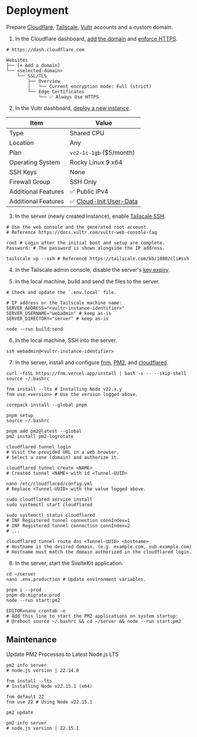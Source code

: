 # Deployment

Prepare [Cloudflare], [Tailscale], [Vultr] accounts and a custom domain.

[Cloudflare]: https://www.cloudflare.com/
[Tailscale]: https://tailscale.com/
[Vultr]: https://www.vultr.com/

1. In the Cloudflare dashboard, [add the domain] and [enforce HTTPS].

[add the domain]: https://developers.cloudflare.com/fundamentals/setup/manage-domains/add-site/
[enforce HTTPS]: https://developers.cloudflare.com/ssl/edge-certificates/additional-options/always-use-https/

```
# https://dash.cloudflare.com

Websites
├── [+ Add a domain]
└── <selected-domain>
    └── SSL/TLS
        ├── Overview
        │   └── Current encryption mode: Full (strict)
        └── Edge Certificates
            └── ✅ Always Use HTTPS
```

2. In the Vultr dashboard, [deploy a new instance].

[deploy a new instance]: https://my.vultr.com/deploy/

| Item                | Value                     |
| ------------------- | ------------------------- |
| Type                | Shared CPU                |
| Location            | Any                       |
| Plan                | `vc2-1c-1gb` ($5/month)   |
| Operating System    | Rocky Linux 9 x64         |
| SSH Keys            | None                      |
| Firewall Group      | SSH Only                  |
| Additional Features | ✅ Public IPv4            |
| Additional Features | ✅ [Cloud-Init User-Data] |

[Cloud-Init User-Data]: ./cloud-init.yml

3. In the server (newly created instance), enable [Tailscale SSH].

[Tailscale SSH]: https://tailscale.com/kb/1193/tailscale-ssh

```shell
# Use the web console and the generated root account.
# Reference https://docs.vultr.com/vultr-web-console-faq

root # Login after the initial boot and setup are complete.
Password: # The password is shown alongside the IP address.

tailscale up --ssh # Reference https://tailscale.com/kb/1080/cli#ssh
```

4. In the Tailscale admin console, disable the server's [key expiry].

[key expiry]: https://tailscale.com/kb/1028/key-expiry#disabling-key-expiry

5. In the local machine, build and send the files to the server.

```properties
# Check and update the `.env.local` file.

# IP address or the Tailscale machine name:
SERVER_ADDRESS="<vultr-instance-identifier>"
SERVER_USERNAME="webadmin" # keep as-is
SERVER_DIRECTORY="server" # keep as-is
```

```shell
node --run build:send
```

6. In the local machine, SSH into the server.

```shell
ssh webadmin@<vultr-instance-identifier>
```

7. In the server, install and configure [fnm], [PM2], and [cloudflared].

[fnm]: https://github.com/Schniz/fnm#readme
[PM2]: https://pm2.keymetrics.io/
[cloudflared]: https://github.com/cloudflare/cloudflared#readme

```shell
curl -fsSL https://fnm.vercel.app/install | bash -s -- --skip-shell
source ~/.bashrc

fnm install --lts # Installing Node v22.x.y
fnm use <version> # Use the version logged above.

corepack install --global pnpm

pnpm setup
source ~/.bashrc

pnpm add pm2@latest --global
pm2 install pm2-logrotate

cloudflared tunnel login
# Visit the provided URL in a web browser.
# Select a zone (domain) and authorize it.

cloudflared tunnel create <NAME>
# Created tunnel <NAME> with id <Tunnel-UUID>

nano /etc/cloudflared/config.yml
# Replace <Tunnel-UUID> with the value logged above.

sudo cloudflared service install
sudo systemctl start cloudflared

sudo systemctl status cloudflared
# INF Registered tunnel connection connIndex=1
# INF Registered tunnel connection connIndex=2
# ...

cloudflared tunnel route dns <Tunnel-UUID> <hostname>
# Hostname is the desired domain. (e.g. example.com, sub.example.com)
# Hostname must match the domain authorized in the cloudflared login.
```

8. In the server, start the SvelteKit application.

```shell
cd ~/server
nano .env.production # Update environment variables.

pnpm i --prod
pnpm db:migrate:prod
node --run start:pm2

EDITOR=nano crontab -e
# Add this line to start the PM2 applications on system startup:
# @reboot source ~/.bashrc && cd ~/server && node --run start:pm2
```

## Maintenance

Update PM2 Processes to Latest Node.js LTS

```shell
pm2 info server
# node.js version │ 22.14.0

fnm install --lts
# Installing Node v22.15.1 (x64)

fnm default 22
fnm use 22 # Using Node v22.15.1

pm2 update

pm2 info server
# node.js version │ 22.15.1
```
